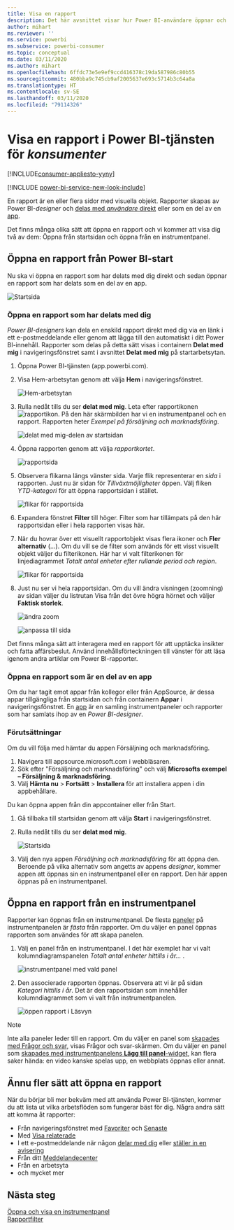 ```yaml
---
title: Visa en rapport
description: Det här avsnittet visar hur Power BI-användare öppnar och visar en Power BI-rapport.
author: mihart
ms.reviewer: ''
ms.service: powerbi
ms.subservice: powerbi-consumer
ms.topic: conceptual
ms.date: 03/11/2020
ms.author: mihart
ms.openlocfilehash: 6ffdc73e5e9ef9ccd416378c19da587986c80b55
ms.sourcegitcommit: 480bba9c745cb9af2005637e693c5714b3c64a8a
ms.translationtype: HT
ms.contentlocale: sv-SE
ms.lasthandoff: 03/11/2020
ms.locfileid: "79114326"
---
```

# <a name="view-a-report-in-the-power-bi-service-for-consumers"></a>Visa en rapport i Power BI-tjänsten för *konsumenter*

[!INCLUDE[consumer-appliesto-yyny](../includes/consumer-appliesto-yyny.md)]

[!INCLUDE [power-bi-service-new-look-include](../includes/power-bi-service-new-look-include.md)]

En rapport är en eller flera sidor med visuella objekt. Rapporter skapas av Power BI-*designer* och [delas med *användare* direkt](end-user-shared-with-me.md) eller som en del av en [app](end-user-apps.md). 

Det finns många olika sätt att öppna en rapport och vi kommer att visa dig två av dem: Öppna från startsidan och öppna från en instrumentpanel. 

<!-- add art-->


## <a name="open-a-report-from-power-bi-home"></a>Öppna en rapport från Power BI-start
Nu ska vi öppna en rapport som har delats med dig direkt och sedan öppnar en rapport som har delats som en del av en app.

   ![Startsida](./media/end-user-report-open/power-bi-home-canvas.png)

### <a name="open-a-report-that-has-been-shared-with-you"></a>Öppna en rapport som har delats med dig
*Power BI-designers* kan dela en enskild rapport direkt med dig via en länk i ett e-postmeddelande eller genom att lägga till den automatiskt i ditt Power BI-innehåll. Rapporter som delas på detta sätt visas i containern **Delat med mig** i navigeringsfönstret samt i avsnittet **Delat med mig** på startarbetsytan.

1. Öppna Power BI-tjänsten (app.powerbi.com).

2. Visa Hem-arbetsytan genom att välja **Hem** i navigeringsfönstret.  

   ![Hem-arbetsytan](./media/end-user-report-open/power-bi-select-home-new.png)
   
3. Rulla nedåt tills du ser **delat med mig**. Leta efter rapportikonen ![rapportikon](./media/end-user-report-open/power-bi-report-icon.png). På den här skärmbilden har vi en instrumentpanel och en rapport. Rapporten heter *Exempel på försäljning och marknadsföring*. 
   
   ![delat med mig-delen av startsidan](./media/end-user-report-open/power-bi-shared-new.png)

4. Öppna rapporten genom att välja *rapportkortet*.

   ![rapportsida](./media/end-user-report-open/power-bi-open.png)

5. Observera flikarna längs vänster sida.  Varje flik representerar en *sida* i rapporten. Just nu är sidan för *Tillväxtmöjligheter* öppen. Välj fliken *YTD-kategori* för att öppna rapportsidan i stället. 

   ![flikar för rapportsida](./media/end-user-report-open/power-bi-ytd.png)

6. Expandera fönstret **Filter** till höger. Filter som har tillämpats på den här rapportsidan eller i hela rapporten visas här.

7. När du hovrar över ett visuellt rapportobjekt visas flera ikoner och **Fler alternativ** (...). Om du vill se de filter som används för ett visst visuellt objekt väljer du filterikonen. Här har vi valt filterikonen för linjediagrammet *Totalt antal enheter efter rullande period och region*.

   ![flikar för rapportsida](./media/end-user-report-open/power-bi-visual-filters.png)

6. Just nu ser vi hela rapportsidan. Om du vill ändra visningen (zoomning) av sidan väljer du listrutan Visa från det övre högra hörnet och väljer **Faktisk storlek**.

   ![ändra zoom](./media/end-user-report-open/power-bi-fit-new.png)

   ![anpassa till sida](./media/end-user-report-open/power-bi-actual.png)

Det finns många sätt att interagera med en rapport för att upptäcka insikter och fatta affärsbeslut.  Använd innehållsförteckningen till vänster för att läsa igenom andra artiklar om Power BI-rapporter. 

### <a name="open-a-report-that-is-part-of-an-app"></a>Öppna en rapport som är en del av en app
Om du har tagit emot appar från kollegor eller från AppSource, är dessa appar tillgängliga från startsidan och från containern **Appar** i navigeringsfönstret. En [app](end-user-apps.md) är en samling instrumentpaneler och rapporter som har samlats ihop av en *Power BI-designer*.

### <a name="prerequisites"></a>Förutsättningar
Om du vill följa med hämtar du appen Försäljning och marknadsföring.
1. Navigera till appsource.microsoft.com i webbläsaren.
1. Sök efter "Försäljning och marknadsföring" och välj **Microsofts exempel – Försäljning & marknadsföring**.
1. Välj **Hämta nu** > **Fortsätt** > **Installera** för att installera appen i din appbehållare. 

Du kan öppna appen från din appcontainer eller från Start.
1. Gå tillbaka till startsidan genom att välja **Start** i navigeringsfönstret.

7. Rulla nedåt tills du ser **delat med mig**.

   ![Startsida](./media/end-user-report-open/power-bi-app.png)

8. Välj den nya appen *Försäljning och marknadsföring* för att öppna den. Beroende på vilka alternativ som angetts av appens *designer*, kommer appen att öppnas sin en instrumentpanel eller en rapport. Den här appen öppnas på en instrumentpanel.  


## <a name="open-a-report-from-a-dashboard"></a>Öppna en rapport från en instrumentpanel
Rapporter kan öppnas från en instrumentpanel. De flesta [paneler](end-user-tiles.md) på instrumentpanelen är *fästa* från rapporter. Om du väljer en panel öppnas rapporten som användes för att skapa panelen. 

1. Välj en panel från en instrumentpanel. I det här exemplet har vi valt kolumndiagramspanelen *Totalt antal enheter hittills i år...* .

    ![instrumentpanel med vald panel](./media/end-user-report-open/power-bi-dashboard.png)

2.  Den associerade rapporten öppnas. Observera att vi är på sidan *Kategori hittills i år*. Det är den rapportsidan som innehåller kolumndiagrammet som vi valt från instrumentpanelen.

    ![öppen rapport i Läsvyn](./media/end-user-report-open/power-bi-report-tabs.png)

> [!NOTE]
> Inte alla paneler leder till en rapport. Om du väljer en panel som [skapades med Frågor och svar](end-user-q-and-a.md), visas Frågor och svar-skärmen. Om du väljer en panel som [skapades med instrumentpanelens **Lägg till panel**-widget](../service-dashboard-add-widget.md), kan flera saker hända: en video kanske spelas upp, en webbplats öppnas eller annat.  


##  <a name="still-more-ways-to-open-a-report"></a>Ännu fler sätt att öppna en rapport
När du börjar bli mer bekväm med att använda Power BI-tjänsten, kommer du att lista ut vilka arbetsflöden som fungerar bäst för dig. Några andra sätt att komma åt rapporter:
- Från navigeringsfönstret med [Favoriter](end-user-favorite.md) och [Senaste](end-user-recent.md)    
- Med [Visa relaterade](end-user-related.md)    
- I ett e-postmeddelande när någon [delar med dig](../service-share-reports.md) eller [ställer in en avisering](end-user-alerts.md)    
- Från ditt [Meddelandecenter](end-user-notification-center.md)    
- Från en arbetsyta
- och mycket mer

## <a name="next-steps"></a>Nästa steg
[Öppna och visa en instrumentpanel](end-user-dashboard-open.md)    
[Rapportfilter](end-user-report-filter.md)

